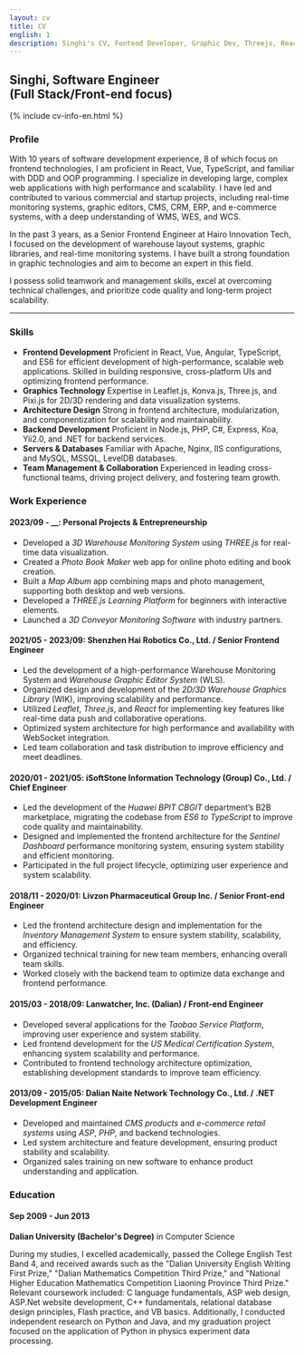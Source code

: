 ```yaml
---
layout: cv
title: CV
english: 1
description: Singhi's CV, Fontend Developer, Graphic Dev, Threejs, React
---
```


<h2>
Singhi, Software Engineer
<br />
(Full Stack/Front-end focus)
</h2>

{% include cv-info-en.html %}

### Profile

With 10 years of software development experience, 8 of which focus on frontend technologies, I am proficient in React, Vue, TypeScript, and familiar with DDD and OOP programming. I specialize in developing large, complex web applications with high performance and scalability. I have led and contributed to various commercial and startup projects, including real-time monitoring systems, graphic editors, CMS, CRM, ERP, and e-commerce systems, with a deep understanding of WMS, WES, and WCS.

In the past 3 years, as a Senior Frontend Engineer at Hairo Innovation Tech, I focused on the development of warehouse layout systems, graphic libraries, and real-time monitoring systems. I have built a strong foundation in graphic technologies and aim to become an expert in this field.

I possess solid teamwork and management skills, excel at overcoming technical challenges, and prioritize code quality and long-term project scalability.

---

### Skills

- **Frontend Development** Proficient in React, Vue, Angular, TypeScript, and ES6 for efficient development of high-performance, scalable web applications. Skilled in building responsive, cross-platform UIs and optimizing frontend performance.
- **Graphics Technology** Expertise in Leaflet.js, Konva.js, Three.js, and Pixi.js for 2D/3D rendering and data visualization systems.
- **Architecture Design** Strong in frontend architecture, modularization, and componentization for scalability and maintainability.
- **Backend Development** Proficient in Node.js, PHP, C#, Express, Koa, Yii2.0, and .NET for backend services.
- **Servers & Databases** Familiar with Apache, Nginx, IIS configurations, and MySQL, MSSQL, LevelDB databases.
- **Team Management & Collaboration** Experienced in leading cross-functional teams, driving project delivery, and fostering team growth.

### Work Experience

#### 2023/09 - \_\_: Personal Projects & Entrepreneurship

- Developed a _3D Warehouse Monitoring System_ using _THREE.js_ for real-time data visualization.
- Created a _Photo Book Maker_ web app for online photo editing and book creation.
- Built a _Map Album_ app combining maps and photo management, supporting both desktop and web versions.
- Developed a _THREE.js Learning Platform_ for beginners with interactive elements.
- Launched a _3D Conveyor Monitoring Software_ with industry partners.

#### 2021/05 - 2023/09: Shenzhen Hai Robotics Co., Ltd. / Senior Frontend Engineer

- Led the development of a high-performance Warehouse Monitoring System and _Warehouse Graphic Editor System_ (WLS).
- Organized design and development of the _2D/3D Warehouse Graphics Library_ (WIK), improving scalability and performance.
- Utilized _Leaflet_, _Three.js_, and _React_ for implementing key features like real-time data push and collaborative operations.
- Optimized system architecture for high performance and availability with WebSocket integration.
- Led team collaboration and task distribution to improve efficiency and meet deadlines.

#### 2020/01 - 2021/05: iSoftStone Information Technology (Group) Co., Ltd. / Chief Engineer

- Led the development of the _Huawei BPIT CBGIT_ department’s B2B marketplace, migrating the codebase from _ES6 to TypeScript_ to improve code quality and maintainability.
- Designed and implemented the frontend architecture for the _Sentinel Dashboard_ performance monitoring system, ensuring system stability and efficient monitoring.
- Participated in the full project lifecycle, optimizing user experience and system scalability.

#### 2018/11 - 2020/01: Livzon Pharmaceutical Group Inc. / Senior Front-end Engineer

- Led the frontend architecture design and implementation for the _Inventory Management System_ to ensure system stability, scalability, and efficiency.
- Organized technical training for new team members, enhancing overall team skills.
- Worked closely with the backend team to optimize data exchange and frontend performance.

#### 2015/03 - 2018/09: Lanwatcher, Inc. (Dalian) / Front-end Engineer

- Developed several applications for the _Taobao Service Platform_, improving user experience and system stability.
- Led frontend development for the _US Medical Certification System_, enhancing system scalability and performance.
- Contributed to frontend technology architecture optimization, establishing development standards to improve team efficiency.

#### 2013/09 - 2015/05: Dalian Naite Network Technology Co., Ltd. / .NET Development Engineer

- Developed and maintained _CMS products_ and _e-commerce retail systems_ using _ASP_, _PHP_, and backend technologies.
- Led system architecture and feature development, ensuring product stability and scalability.
- Organized sales training on new software to enhance product understanding and application.

### Education

#### Sep 2009 - Jun 2013

**Dalian University (Bachelor's Degree)** in Computer Science

During my studies, I excelled academically, passed the College English Test Band 4, and received awards such as the "Dalian University English Writing First Prize," "Dalian Mathematics Competition Third Prize," and "National Higher Education Mathematics Competition Liaoning Province Third Prize." Relevant coursework included: C language fundamentals, ASP web design, ASP.Net website development, C++ fundamentals, relational database design principles, Flash practice, and VB basics. Additionally, I conducted independent research on Python and Java, and my graduation project focused on the application of Python in physics experiment data processing.
